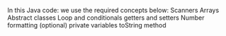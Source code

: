 In this Java code: we use the required concepts below:
Scanners
Arrays
Abstract classes
Loop and conditionals
getters and setters
Number formatting (optional)
private variables
toString method
